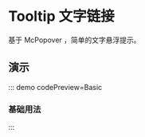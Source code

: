 <script setup>
import Basic from '@/tooltip/demos/DemoBasic.vue'
</script>

# Tooltip 文字链接

基于 McPopover ，简单的文字悬浮提示。

## 演示

::: demo codePreview=Basic

### 基础用法

<Basic />
:::
